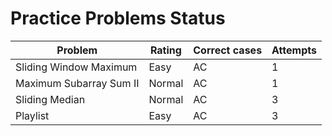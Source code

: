 # Practice Problems Status
Problem|Rating|Correct cases|Attempts
-|-|-|-
Sliding Window Maximum|Easy|AC|1
Maximum Subarray Sum II|Normal|AC|1
Sliding Median|Normal|AC|3
Playlist|Easy|AC|3